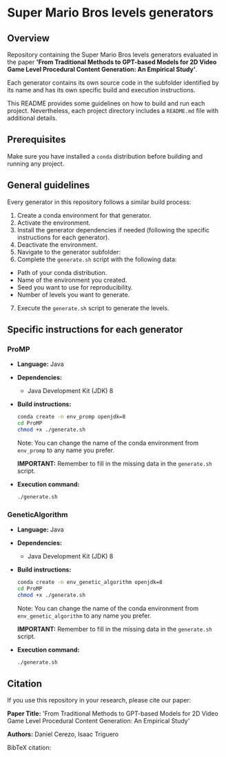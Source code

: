 # Super Mario Bros levels generators

## Overview

Repository containing the Super Mario Bros levels generators evaluated in the paper **'From Traditional Methods to GPT-based Models for 2D Video Game Level Procedural Content Generation: An Empirical Study'**.

Each generator contains its own source code in the subfolder identified by its name and has its own specific build and execution instructions.

This README provides some guidelines on how to build and run each project. Nevertheless, each project directory includes a `README.md` file with additional details.

## Prerequisites

Make sure you have installed a `conda` distribution before building and running any project.

## General guidelines

Every generator in this repository follows a similar build process:

1. Create a conda environment for that generator.
2. Activate the environment.
3. Install the generator dependencies if needed (following the specific instructions for each generator).
4. Deactivate the environment.
5. Navigate to the generator subfolder:
6. Complete the `generate.sh` script with the following data:
 - Path of your conda distribution.
 - Name of the environment you created.
 - Seed you want to use for reproducibility.
 - Number of levels you want to generate.
7. Execute the `generate.sh` script to generate the levels.

## Specific instructions for each generator

### ProMP

- **Language:** Java
- **Dependencies:**
  - Java Development Kit (JDK) 8
- **Build instructions:**
  
  ```sh
  conda create -n env_promp openjdk=8
  cd ProMP
  chmod +x ./generate.sh
  ```
  
  Note: You can change the name of the conda environment from `env_promp` to any name you prefer.
  
  **IMPORTANT:** Remember to fill in the missing data in the `generate.sh` script.
  
- **Execution command:**
  ```sh
  ./generate.sh
  ```


### GeneticAlgorithm

- **Language:** Java
- **Dependencies:**
  - Java Development Kit (JDK) 8
- **Build instructions:**
  
  ```sh
  conda create -n env_genetic_algorithm openjdk=8
  cd ProMP
  chmod +x ./generate.sh
  ```
  
  Note: You can change the name of the conda environment from `env_genetic_algorithm` to any name you prefer.
  
  **IMPORTANT:** Remember to fill in the missing data in the `generate.sh` script.
  
- **Execution command:**
  ```sh
  ./generate.sh
  ```

## Citation

If you use this repository in your research, please cite our paper:

**Paper Title:** 'From Traditional Methods to GPT-based Models for 2D Video Game Level Procedural Content Generation: An Empirical Study'

**Authors:** Daniel Cerezo, Isaac Triguero

BibTeX citation:
